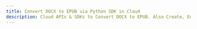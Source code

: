 ---title: Convert DOCX to EPUB via Python SDK in Clouddescription: Cloud APIs & SDKs to Convert DOCX to EPUB. Also Create, Edit & Render Microsoft Word & OpenOffice documents in the Cloud.---
